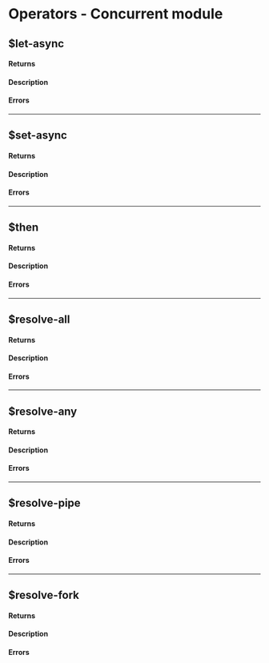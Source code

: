 # Operators - Concurrent module

## $let-async

#### Returns

#### Description

#### Errors


----

## $set-async

#### Returns

#### Description

#### Errors


----

## $then

#### Returns

#### Description

#### Errors


----

## $resolve-all

#### Returns

#### Description

#### Errors


----

## $resolve-any

#### Returns

#### Description

#### Errors


----

## $resolve-pipe

#### Returns

#### Description

#### Errors


----

## $resolve-fork

#### Returns

#### Description

#### Errors


